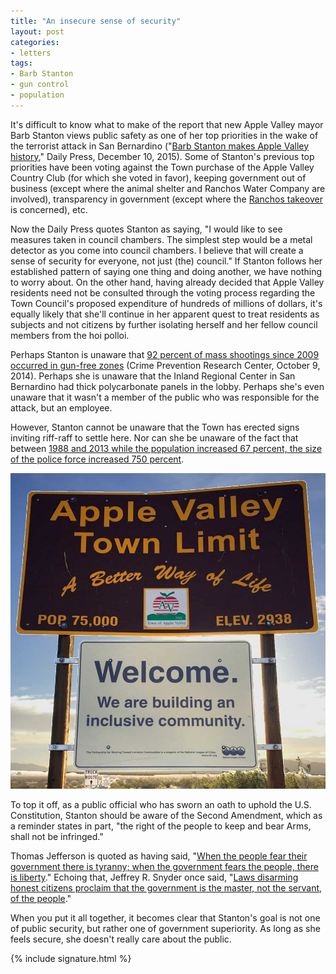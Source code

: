 ```yaml
---
title: "An insecure sense of security"
layout: post
categories:
- letters
tags:
- Barb Stanton
- gun control
- population
---
```


It's difficult to know what to make of the report that new Apple Valley mayor Barb Stanton views public safety as one of her top priorities in the wake of the terrorist attack in San Bernardino ("[Barb Stanton makes Apple Valley history](https://www.waterwedoing.website/docs/2015/12/20151210-DP-stanton-mayor.php)," Daily Press, December 10, 2015). Some of Stanton's previous top priorities have been voting against the Town purchase of the Apple Valley Country Club (for which she voted in favor), keeping government out of business (except where the animal shelter and Ranchos Water Company are involved), transparency in government (except where the [Ranchos takeover](https://waterwedoing.website/) is concerned), etc.

Now the Daily Press quotes Stanton as saying, "I would like to see measures taken in council chambers. The simplest step would be a metal detector as you come into council chambers. I believe that will create a sense of security for everyone, not just (the) council." If Stanton follows her established pattern of saying one thing and doing another, we have nothing to worry about. On the other hand, having already decided that Apple Valley residents need not be consulted through the voting process regarding the Town Council's proposed expenditure of hundreds of millions of dollars, it's equally likely that she'll continue in her apparent quest to treat residents as subjects and not citizens by further isolating herself and her fellow council members from the hoi polloi.

Perhaps Stanton is unaware that [92 percent of mass shootings since 2009 occurred in gun-free zones](https://www.one-armed-man.com/information/2014/10/12/report-92-percent-of-mass-shootings-since-2009-occurred-in-gun-free-zones.html) (Crime Prevention Research Center, October 9, 2014). Perhaps she is unaware that the Inland Regional Center in San Bernardino had thick polycarbonate panels in the lobby. Perhaps she's even unaware that it wasn't a member of the public who was responsible for the attack, but an employee.

However, Stanton cannot be unaware that the Town has erected signs inviting riff-raff to settle here. Nor can she be unaware of the fact that between [1988 and 2013 while the population increased 67 percent, the size of the police force increased 750 percent](https://waterwedoing.website/blog/2015/06/20150625-apple-valley-were-business-friendly.php).

![Inclusive community](/assets/img/2015/12/inclusive-community.jpg "Inclusive community")

To top it off, as a public official who has sworn an oath to uphold the U.S. Constitution, Stanton should be aware of the Second Amendment, which as a reminder states in part, "the right of the people to keep and bear Arms, shall not be infringed."

Thomas Jefferson is quoted as having said, "[When the people fear their government there is tyranny; when the government fears the people, there is liberty](https://www.gregraven.website/liberty/2009/11/25/tyranny-or-liberty.html)." Echoing that, Jeffrey R. Snyder once said, "[Laws disarming honest citizens proclaim that the government is the master, not the servant, of the people](https://www.gregraven.website/second%20amendment/2019/07/12/master-and-servant.html)."

When you put it all together, it becomes clear that Stanton's goal is not one of public security, but rather one of government superiority. As long as she feels secure, she doesn't really care about the public.

{% include signature.html %}
